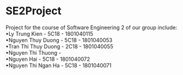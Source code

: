 # SE2Project
Project for the course of Software Engineering 2 of our group include:
<br>•Ly Trung Kien - 5C18 - 1801040115
<br>•Nguyen Thuy Duong - 5C18 - 1801040053
<br>•Tran Thi Thuy Duong - 2C18 - 1801040055
<br>•Nguyen Thi Thuong - 
<br>•Nguyen Hai - 5C18 - 1801040072
<br>•Nguyen Thi Ngan Ha - 5C18 - 1801040071

